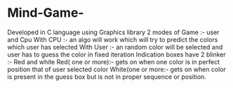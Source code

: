 # Mind-Game-
Developed in C language using Graphics library
2 modes of Game :- user and Cpu
With CPU :- an algo will work which will try to predict the colors which user has selected
With User :-  an random color will be selected and  user has to guess the color in fixed iteration 
Indication boxes have 2 blinker :- Red and white
Red( one or more):- gets on when one color is in perfect position that of user selected color
White(one or more:-  gets on when color is present in the guess box but is not in proper sequence or position. 
